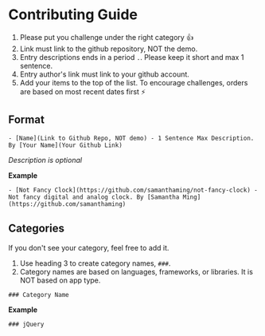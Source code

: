 # Contributing Guide

1. Please put you challenge under the right category 👍
2. Link must link to the github repository, NOT the demo.
3. Entry descriptions ends in a period `.`. Please keep it short and max 1 sentence.
4. Entry author's link must link to your github account.
5. Add your items to the top of the list. To encourage challenges, orders are based on most recent dates first ⚡️

## Format

`- [Name](Link to Github Repo, NOT demo) - 1 Sentence Max Description. By [Your Name](Your Github Link)`

_Description is optional_

**Example**

`- [Not Fancy Clock](https://github.com/samanthaming/not-fancy-clock) - Not fancy digital and analog clock. By [Samantha Ming](https://github.com/samanthaming)`

## Categories

If you don't see your category, feel free to add it.

1. Use heading 3 to create category names, `###`. 
2. Category names are based on languages, frameworks, or libraries. It is NOT based on app type.

`### Category Name`

**Example**

`### jQuery`
